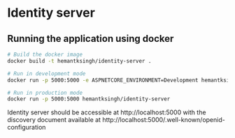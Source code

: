 # Identity server


## Running the application using docker

```sh
# Build the docker image
docker build -t hemantksingh/identity-server .

# Run in development mode
docker run -p 5000:5000 -e ASPNETCORE_ENVIRONMENT=Development hemantksingh/identity-server

# Run in production mode
docker run -p 5000:5000 hemantksingh/identity-server

```

Identity server should be accessible at http://localhost:5000 with the discovery document available at http://localhost:5000/.well-known/openid-configuration